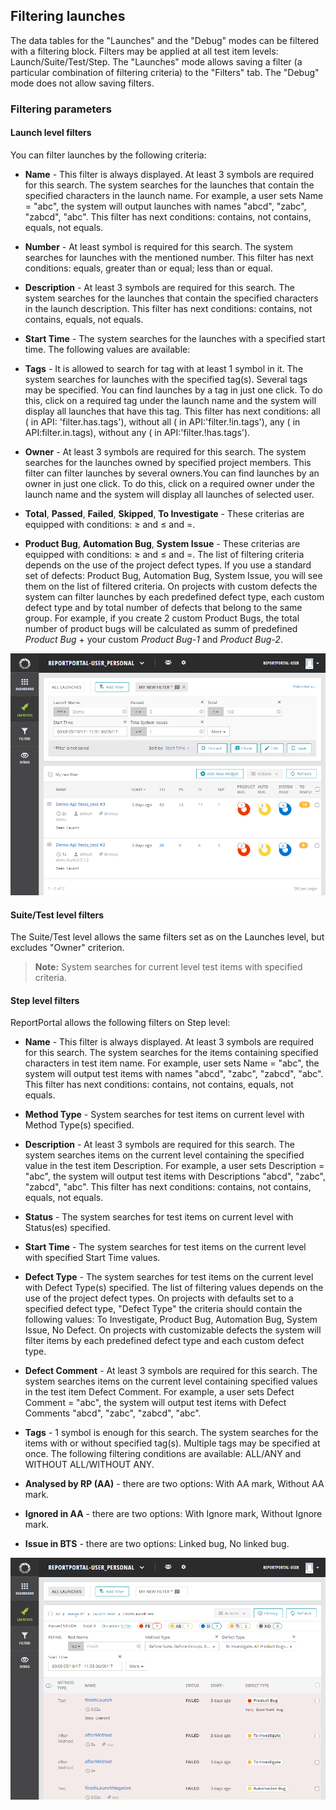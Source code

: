## Filtering launches

The data tables for the "Launches" and the "Debug" modes can be filtered with
a filtering block. Filters may be applied at all test item levels:
Launch/Suite/Test/Step. The "Launches" mode allows saving a filter
(a particular combination of filtering criteria) to the "Filters" tab. The
"Debug" mode does not allow saving filters.


### Filtering parameters

#### Launch level filters

You can filter launches by the following criteria:

-   **Name** - This filter is always displayed. At least 3 symbols are required for this search. 
The system searches for the launches that contain the specified characters in the launch name. For example, a user sets Name = "abc", the system will output launches with names "abcd", "zabc", "zabcd", "abc".
This filter has next conditions: contains, not contains, equals, not equals.

-   **Number** - At least symbol is required for this search. 
The system searches for launches with the mentioned number. This filter has next conditions: equals, greater than or equal; less than or equal. 

-   **Description** - At least 3 symbols are required for this search.
The system searches for the launches that contain the specified characters in
the launch description.
This filter has next conditions: contains, not contains, equals, not equals.

-   **Start Time** - The system searches for the launches with a specified start time. The following
values are available:

-   **Tags** - It is allowed to search for tag with at least 1 symbol in it. The system searches for launches 
with the specified tag(s). Several tags may be specified. 
You can find launches by a tag in just one click. To do this, click on a required tag under the launch name 
and the system will display all launches that have this tag.
This filter has next conditions: all ( in API: 'filter.has.tags'), without all ( in API:'filter.!in.tags'), any ( in API:filter.in.tags), without any ( in API:'filter.!has.tags').

-   **Owner** - At least 3 symbols are required for this search. The system searches for the launches owned by specified 
project members. This filter can filter launches by several owners.You can find launches by an owner in just one click. 
To do this, click on a required owner under the launch name and the system will display all launches of selected user.

-   **Total**, **Passed**, **Failed**, **Skipped**, **To Investigate** - These criterias are equipped with conditions: ≥ 
and ≤ and =.

-   **Product Bug**, **Automation Bug**, **System Issue** - These criterias are equipped with conditions: ≥ and ≤ and =.
The list of filtering criteria depends on the use of the project defect types. If you use a standard set of defects: Product Bug, Automation Bug, System Issue, you will see them on the list of filtered criteria. On projects with custom defects the system can filter launches by each predefined defect type, each custom defect type and by total number of defects that belong to the same group.
For example, if you create 2 custom Product Bugs, the total number of product bugs will be calculated as summ of predefined *Product Bug* + your custom *Product Bug-1* and *Product Bug-2*.

[ ![Image](Images/userGuide/filteringLaunches/launchLevelFilters.png) ](https://youtu.be/Rk5khFVwowI)

#### Suite/Test level filters

The Suite/Test level allows the same filters set as on the Launches level, but excludes "Owner" criterion.

>**Note:** System searches for current level test items with specified criteria.

#### Step level filters

ReportPortal allows the following filters on Step level:

-   **Name** - This filter is always displayed. At least 3 symbols are required for this search.
The system searches for the items containing specified characters in test item name. For example, user sets Name = "abc", the system will output test items with names "abcd", "zabc", "zabcd", "abc".
This filter has next conditions: contains, not contains, equals, not equals.

-   **Method Type** - System searches for test items on current level with Method Type(s) specified.

-   **Description** - At least 3 symbols are required for this search.
The system searches items on the current level containing the specified value in the test item Description. For example, a user sets Description = "abc", the system will output test items with
Descriptions "abcd", "zabc", "zabcd", "abc".
This filter has next conditions: contains, not contains, equals, not equals.

-   **Status** - The system searches for test items on current level with Status(es) specified.

-   **Start Time** - The system searches for test items on the current level with specified Start Time values.

-   **Defect Type** - The system searches for test items on the current level with Defect Type(s) specified.
The list of filtering values depends on the use of the project defect types.
On projects with defaults set to a specified defect type, "Defect Type" the criteria should contain the following values: To Investigate, Product Bug, Automation Bug, System Issue, No Defect.
On projects with customizable defects the system will filter items by each predefined defect type and each custom defect type.

-   **Defect Comment** - At least 3 symbols are required for this search.
The system searches items on the current level containing specified values in the test item Defect Comment.
For example, a user sets Defect Comment = "abc", the system will output test items with
Defect Comments "abcd", "zabc", "zabcd", "abc".

-   **Tags** - 1 symbol is enough for this search.
The system searches for the items with or without specified tag(s). Multiple tags may be specified at once. The following filtering conditions are available:  ALL/ANY and WITHOUT ALL/WITHOUT ANY.

-   **Analysed by RP (AA)** - there are two options: With AA mark, Without AA mark.

-   **Ignored in AA** -  there are two options: With Ignore mark, Without Ignore mark.

-   **Issue in BTS** - there are two options: Linked bug, No linked bug.

[ ![Image](Images/userGuide/filteringLaunches/stepLevelFilters.png) ](https://youtu.be/S4aViEIurn4)
